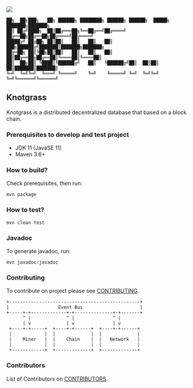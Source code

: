 ![](https://api.travis-ci.com/MohammadTaheri304/knotgrass.svg?branch=develop)
```
██╗  ██╗███╗   ██╗ ██████╗ ████████╗ ██████╗ ██████╗  █████╗ ███████╗███████╗ 
██║ ██╔╝████╗  ██║██╔═══██╗╚══██╔══╝██╔════╝ ██╔══██╗██╔══██╗██╔════╝██╔════╝ 
█████╔╝ ██╔██╗ ██║██║   ██║   ██║   ██║  ███╗██████╔╝███████║███████╗███████╗ 
██╔═██╗ ██║╚██╗██║██║   ██║   ██║   ██║   ██║██╔══██╗██╔══██║╚════██║╚════██║ 
██║  ██╗██║ ╚████║╚██████╔╝   ██║   ╚██████╔╝██║  ██║██║  ██║███████║███████║ 
╚═╝  ╚═╝╚═╝  ╚═══╝ ╚═════╝    ╚═╝    ╚═════╝ ╚═╝  ╚═╝╚═╝  ╚═╝╚══════╝╚══════╝ 
```
## Knotgrass
Knotgrass is a distributed decentralized database that based on a block chain.

### Prerequisites to develop and test project
- JDK 11 (JavaSE 11)
- Maven 3.6+

### How to build?
Check prerequisites, then run:
```
mvn package
```

### How to test?
```
mvn clean test
```

### Javadoc
To generate javadoc, run:
```
mvn javadoc:javadoc
```

### Contributing
To contribute on project please see [CONTRIBUTING](CONTRIBUTING.md).

```aidl
+------------------------------------------------+
|                  Event Bus                     |
+-----+-+-------------+-+--------------+-+-------+
      ^ |             ^ |              ^ |
      | v             | v              | v
 +----+-+-----+  +----+-+------+  +----+-+------+
 |            |  |             |  |             |
 |    Miner   |  |    Chain    |  |   Network   |
 |            |  |             |  |             |
 +------------+  +-------------+  +-------------+
```

### Contributors
List of Contributors on [CONTRIBUTORS](CONTRIBUTORS.md).
